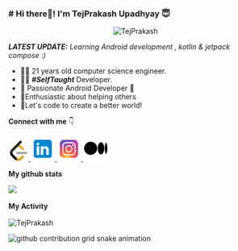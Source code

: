 ### # Hi there👋! I'm TejPrakash Upadhyay 😇
<p align="center"> <img src="https://komarev.com/ghpvc/?username=Tejprakash18" alt="TejPrakash" /> </p>

_**LATEST UPDATE:**_ <i>Learning Android development , kotlin & jetpack compose :) </i>

- 👨‍🎓 21 years old computer science engineer.
- 👨‍💻 ***#SelfTaught*** Developer.
- 📱 Passionate Android Developer 📱  
- 🤝Enthusiastic about helping others 
- 🌟Let's code to create a better world! 

**Connect with me** 👇

<p float="left">

<!-- <a href="https://www.youtube.com/" title="Redirect to YouTube" target="_blank">
    <img src="/assets/youtube.png" width="120" alt="YouTube" />
  </a>
-->
  
  <a href="https://leetcode.com/TejprakashUpadhyay/" title="Redirect to leetcode">
    <img src="/assets/leetcode.png" width="40" alt="leetcode" />
  </a>
  
  <a href="https://www.linkedin.com/in/tejprakash-upadhyay-b62388169/" title="Redirect to LinkedIn">
    <img src="/assets/linkedin (2).png" width="48" alt="LinkedIn" />
  </a>
  
  <a href="https://www.instagram.com/tejupadhyay07" title="Redirect to Instagram">
    <img src="/assets/instagram (2).png" width="48" alt="Instagram" />
  </a>

  <a href="https://medium.com/@tej22upa.dhyay" title="Redirect to Dev.To">
    <img src="/assets/medium.png" width="50" alt="Medium" />
  </a>

</p>

**My github stats**
<p align="start"> <img src="https://github-readme-stats.vercel.app/api?username=tejprakash18&count_private=true&show_icons=true&theme=radical" />

**My Activity**

<p><img align="center" src="https://github-readme-streak-stats.herokuapp.com/?user=tejprakash18&" alt="TejPrakash" /></p>

<picture>
  <source media="(prefers-color-scheme: dark)" srcset="https://raw.githubusercontent.com/typio/typio/output/github-contribution-grid-snake-dark.svg">
  <source media="(prefers-color-scheme: light)" srcset="https://raw.githubusercontent.com/typio/typio/output/github-contribution-grid-snake.svg">
  <img  alt="github contribution grid snake animation" src="https://raw.githubusercontent.com/typio/typio/output/github-contribution-grid-snake.svg">
</picture>
